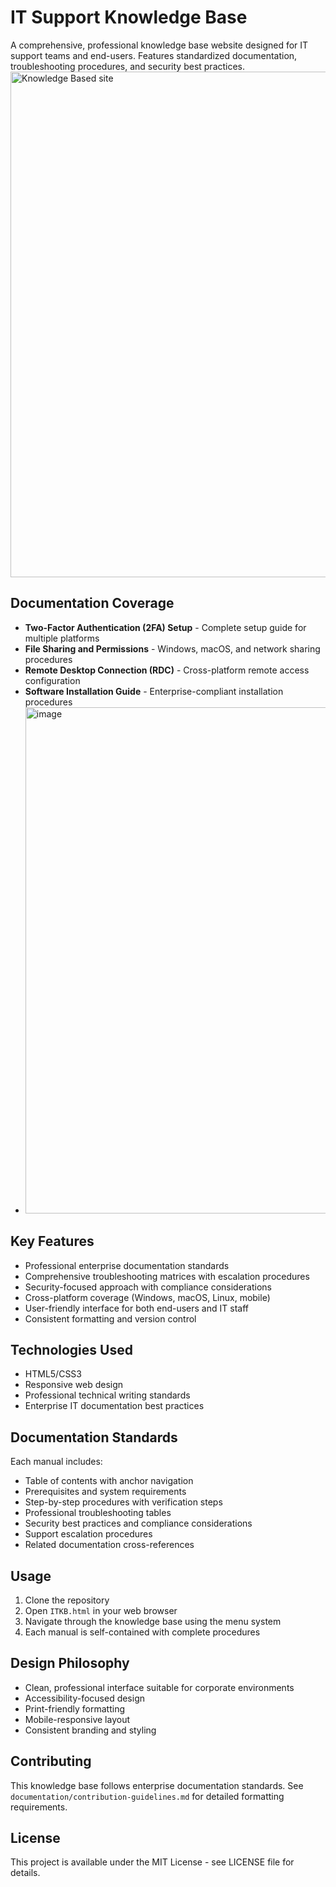 # IT Support Knowledge Base

A comprehensive, professional knowledge base website designed for IT support teams and end-users. Features standardized documentation, troubleshooting procedures, and security best practices.
<img width="1594" height="809" alt="Knowledge Based site" src="https://github.com/user-attachments/assets/287eca6b-792b-4b3d-b53c-c9b2045387b9" />


##  Documentation Coverage

- **Two-Factor Authentication (2FA) Setup** - Complete setup guide for multiple platforms
- **File Sharing and Permissions** - Windows, macOS, and network sharing procedures  
- **Remote Desktop Connection (RDC)** - Cross-platform remote access configuration
- **Software Installation Guide** - Enterprise-compliant installation procedures
- <img width="1600" height="810" alt="image" src="https://github.com/user-attachments/assets/7430444f-db4f-4049-b6d4-80541826ff98" />


##  Key Features

- Professional enterprise documentation standards
- Comprehensive troubleshooting matrices with escalation procedures
- Security-focused approach with compliance considerations
- Cross-platform coverage (Windows, macOS, Linux, mobile)
- User-friendly interface for both end-users and IT staff
- Consistent formatting and version control

##  Technologies Used

- HTML5/CSS3
- Responsive web design
- Professional technical writing standards
- Enterprise IT documentation best practices

##  Documentation Standards

Each manual includes:
- Table of contents with anchor navigation
- Prerequisites and system requirements
- Step-by-step procedures with verification steps
- Professional troubleshooting tables
- Security best practices and compliance considerations
- Support escalation procedures
- Related documentation cross-references

##  Usage

1. Clone the repository
2. Open `ITKB.html` in your web browser
3. Navigate through the knowledge base using the menu system
4. Each manual is self-contained with complete procedures

## Design Philosophy

- Clean, professional interface suitable for corporate environments
- Accessibility-focused design
- Print-friendly formatting
- Mobile-responsive layout
- Consistent branding and styling

##  Contributing

This knowledge base follows enterprise documentation standards. See `documentation/contribution-guidelines.md` for detailed formatting requirements.

##  License

This project is available under the MIT License - see LICENSE file for details.
